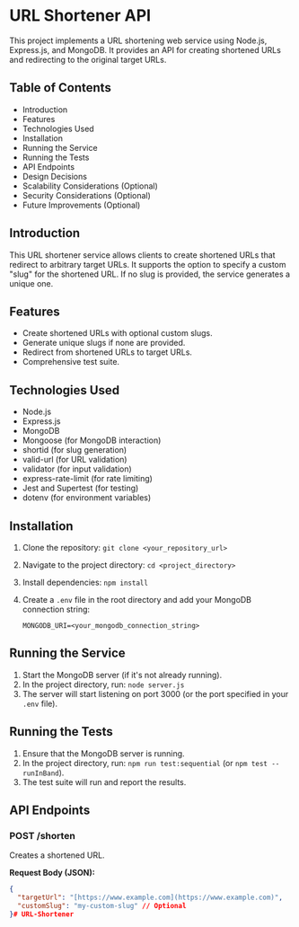# URL Shortener API

This project implements a URL shortening web service using Node.js, Express.js, and MongoDB. It provides an API for creating shortened URLs and redirecting to the original target URLs.

## Table of Contents

-   Introduction
-   Features
-   Technologies Used
-   Installation
-   Running the Service
-   Running the Tests
-   API Endpoints
-   Design Decisions
-   Scalability Considerations (Optional)
-   Security Considerations (Optional)
-   Future Improvements (Optional)

## Introduction

This URL shortener service allows clients to create shortened URLs that redirect to arbitrary target URLs.  It supports the option to specify a custom "slug" for the shortened URL. If no slug is provided, the service generates a unique one.

## Features

-   Create shortened URLs with optional custom slugs.
-   Generate unique slugs if none are provided.
-   Redirect from shortened URLs to target URLs.
-   Comprehensive test suite.

## Technologies Used

-   Node.js
-   Express.js
-   MongoDB
-   Mongoose (for MongoDB interaction)
-   shortid (for slug generation)
-   valid-url (for URL validation)
-   validator (for input validation)
-   express-rate-limit (for rate limiting)
-   Jest and Supertest (for testing)
-   dotenv (for environment variables)

## Installation

1.  Clone the repository: `git clone <your_repository_url>`
2.  Navigate to the project directory: `cd <project_directory>`
3.  Install dependencies: `npm install`
4.  Create a `.env` file in the root directory and add your MongoDB connection string:

    ```
    MONGODB_URI=<your_mongodb_connection_string>
    ```

## Running the Service

1.  Start the MongoDB server (if it's not already running).
2.  In the project directory, run: `node server.js`
3.  The server will start listening on port 3000 (or the port specified in your `.env` file).

## Running the Tests

1.  Ensure that the MongoDB server is running.
2.  In the project directory, run: `npm run test:sequential` (or `npm test --runInBand`).
3.  The test suite will run and report the results.

## API Endpoints

### POST /shorten

Creates a shortened URL.

**Request Body (JSON):**

```json
{
  "targetUrl": "[https://www.example.com](https://www.example.com)",
  "customSlug": "my-custom-slug" // Optional
}# URL-Shortener
